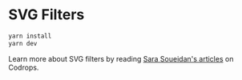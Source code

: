 # SVG Filters

```sh
yarn install
yarn dev
```

Learn more about SVG filters by reading [Sara Soueidan's articles](https://tympanus.net/codrops/author/sarasoueidan/) on Codrops.
